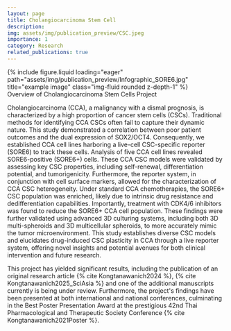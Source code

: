 ```yaml
---
layout: page
title: Cholangiocarcinoma Stem Cell
description: 
img: assets/img/publication_preview/CSC.jpeg
importance: 1
category: Research
related_publications: true
---
```

<div class="row">
    <div class="col-sm mt-3 mt-md-0">
        {% include figure.liquid loading="eager" path="assets/img/publication_preview/Infographic_SORE6.jpg" title="example image" class="img-fluid rounded z-depth-1" %}
    </div>
</div>
<div class="caption">
    Overview of Cholangiocarcinoma Stem Cells Project
</div>

Cholangiocarcinoma (CCA), a malignancy with a dismal prognosis, is characterized by a high proportion of cancer stem cells (CSCs).  Traditional methods for identifying CCA CSCs often fail to capture their dynamic nature.  This study demonstrated a correlation between poor patient outcomes and the dual expression of SOX2/OCT4. Consequently, we established CCA cell lines harboring a live-cell CSC-specific reporter (SORE6) to track these cells.  Analysis of five CCA cell lines revealed SORE6-positive (SORE6+) cells. These CCA CSC models were validated by assessing key CSC properties, including self-renewal, differentiation potential, and tumorigenicity.  Furthermore, the reporter system, in conjunction with cell surface markers, allowed for the characterization of CCA CSC heterogeneity.  Under standard CCA chemotherapies, the SORE6+ CSC population was enriched, likely due to intrinsic drug resistance and dedifferentiation capabilities.  Importantly, treatment with CDK4/6 inhibitors was found to reduce the SORE6+ CCA cell population.  These findings were further validated using advanced 3D culturing systems, including both 3D multi-spheroids and 3D multicellular spheroids, to more accurately mimic the tumor microenvironment. This study establishes diverse CSC models and elucidates drug-induced CSC plasticity in CCA through a live reporter system, offering novel insights and potential avenues for both clinical intervention and future research.

This project has yielded significant results, including the publication of an original research article {% cite Kongtanawanich2024 %}, {% cite Kongtanawanich2025_SciAsia %} and one of the additional manuscripts currently is being under review.  Furthermore, the project's findings have been presented at both international and national conferences, culminating in the Best Poster Presentation Award at the prestigious 42nd Thai Pharmacological and Therapeutic Society Conference {% cite Kongtanawanich2021Poster %}.
